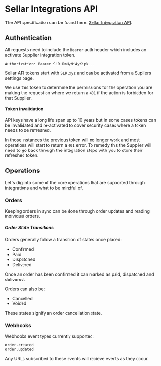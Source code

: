 # Sellar Integrations API

The API specification can be found here: [Sellar Integration API](https://sellar-io.github.io/integration-docs/).

## Authentication

All requests need to include the `Bearer` auth header which includes an activate Supplier integration token.

```
Authorization: Bearer SLR.RmUyNi4yKipk...
```

Sellar API tokens start with `SLR.xyz` and can be activated from a Supliers settings page.

We use this token to determine the permissions for the operation you are making the request on where we return a `401` if the action is forbidden for that Supplier.

#### Token Invalidation

API keys have a long life span up to 10 years but in some cases tokens can be invalidated and re-activated to cover security cases where a token needs to be refreshed.

In those instances the previous token will no longer work and most operations will start to return a `401` error. To remedy this the Supplier will need to go back through the integration steps with you to store their refreshed token.

## Operations

Let's dig into some of the core operations that are supported through integrations and what to be mindful of.

### Orders

Keeping orders in sync can be done through order updates and reading individual orders.

##### Order State Transitions

Orders generally follow a transition of states once placed:

- Confirmed
- Paid
- Dispatched
- Delivered

Once an order has been confirmed it can marked as paid, dispatched and delivered.

Orders can also be:

- Cancelled
- Voided

These states signify an order cancellation state.
### Webhooks

Webhooks event types currently supported:

```
order.created
order.updated
```

Any URLs subscribed to these events will recieve events as they occur.


